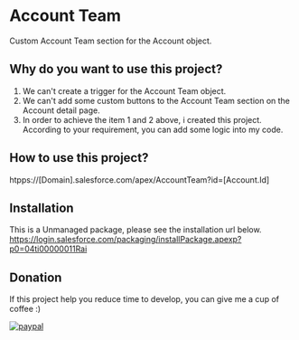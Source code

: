 # Account Team
Custom Account Team section for the Account object.

## Why do you want to use this project?
1. We can't create a trigger for the Account Team object.
2. We can't add some custom buttons to the Account Team section on the Account detail page.
3. In order to achieve the item 1 and 2 above, i created this project. According to your requirement, you can add some logic into my code.

## How to use this project?
htpps://[Domain].salesforce.com/apex/AccountTeam?id=[Account.Id]

## Installation
This is a Unmanaged package, please see the installation url below.
https://login.salesforce.com/packaging/installPackage.apexp?p0=04ti00000011Rai


## Donation
If this project help you reduce time to develop, you can give me a cup of coffee :) 

[![paypal](https://www.paypalobjects.com/en_US/i/btn/btn_donateCC_LG.gif)](https://www.paypal.com/cgi-bin/webscr?cmd=_s-xclick&hosted_button_id=R97DS5932HEZS)